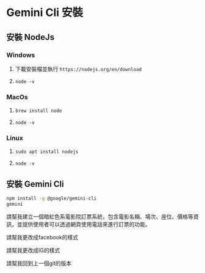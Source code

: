 # Gemini Cli 安裝
## 安裝 NodeJs
### Windows
1. 下載安裝檔並執行 `https://nodejs.org/en/download`
2. ``` shell
   node -v
   ```
### MacOs
1. `brew install node`
2. ``` shell
   node -v
   ```
### Linux
1. `sudo apt install nodejs`
2. ``` shell
   node -v
   ```
## 安裝 Gemini Cli
``` bash
npm install -g @google/gemini-cli
gemini
```

請幫我建立一個暗紅色系電影院訂票系統，包含電影名稱、場次、座位、價格等資訊，並提供使用者可以透過網頁使用電話來進行訂票的功能。

請幫我更改成facebook的樣式

請幫我更改成IG的樣式

請幫我回到上一個git的版本
